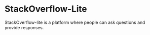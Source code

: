 # StackOverflow-Lite
StackOverflow-lite is a platform where people can ask questions and provide responses.
